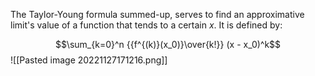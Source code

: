 The Taylor-Young formula summed-up, serves to find an approximative limit's value of a function that tends to a certain $x$. It is defined by:

$$\sum_{k=0}^n {{f^{(k)}(x_0)}\over{k!}} (x - x_0)^k$$
![[Pasted image 20221127171216.png]]